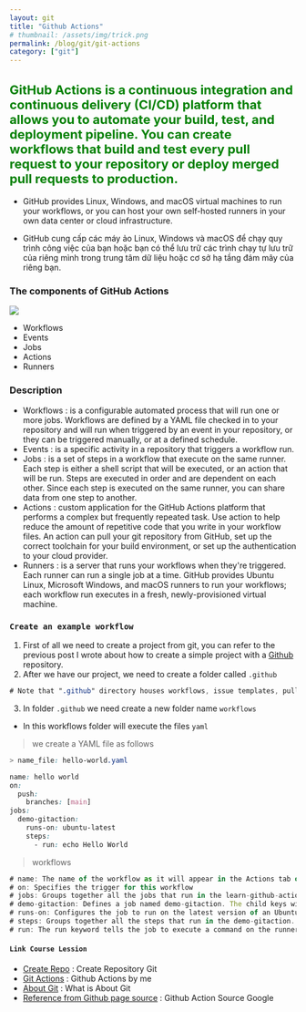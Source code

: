 ```yaml
---
layout: git
title: "Github Actions"
# thumbnail: /assets/img/trick.png
permalink: /blog/git/git-actions
category: ["git"]
---
```


<h2 class="text-title"> GitHub Actions is a continuous integration and continuous delivery (CI/CD) platform that allows you to automate your build, test, and deployment pipeline. You can create workflows that build and test every pull request to your repository or deploy merged pull requests to production. </h2>

- GitHub provides Linux, Windows, and macOS virtual machines to run your workflows, or you can host your own self-hosted runners in your own data center or cloud infrastructure.

- GitHub cung cấp các máy ảo Linux, Windows và macOS để chạy quy trình công việc của bạn hoặc bạn có thể lưu trữ các trình chạy tự lưu trữ của riêng mình trong trung tâm dữ liệu hoặc cơ sở hạ tầng đám mây của riêng bạn.

### **The components of GitHub Actions**

<img src="https://0x0.st/ojKf.png" class="img-01"/>

- Workflows
- Events
- Jobs
- Actions
- Runners

### **Description**

- Workflows : is a configurable automated process that will run one or more jobs. Workflows are defined by a YAML file checked in to your repository and will run when triggered by an event in your repository, or they can be triggered manually, or at a defined schedule.
- Events : is a specific activity in a repository that triggers a workflow run.
- Jobs : is a set of steps in a workflow that execute on the same runner. Each step is either a shell script that will be executed, or an action that will be run. Steps are executed in order and are dependent on each other. Since each step is executed on the same runner, you can share data from one step to another.
- Actions : custom application for the GitHub Actions platform that performs a complex but frequently repeated task. Use action to help reduce the amount of repetitive code that you write in your workflow files. An action can pull your git repository from GitHub, set up the correct toolchain for your build environment, or set up the authentication to your cloud provider.
- Runners : is a server that runs your workflows when they're triggered. Each runner can run a single job at a time. GitHub provides Ubuntu Linux, Microsoft Windows, and macOS runners to run your workflows; each workflow run executes in a fresh, newly-provisioned virtual machine.

### `Create an example workflow`

1. First of all we need to create a project from git, you can refer to the previous post I wrote about how to create a simple project with a [Github](/blog/git/git-create-repository) repository.
2. After we have our project, we need to create a folder called `.github`
```css
# Note that ".github" directory houses workflows, issue templates, pull request templates, funding information, and some other files specific to that project
```
3. In folder `.github` we need create a new folder name `workflows`
- In this workflows folder will execute the files `yaml`

> we create a YAML file as follows 

```css
> name_file: hello-world.yaml

name: hello world
on:
  push: 
    branches: [main]
jobs:
  demo-gitaction:
    runs-on: ubuntu-latest
    steps: 
      - run: echo Hello World
```

> workflows

```js
# name: The name of the workflow as it will appear in the Actions tab of the GitHub repository.
# on: Specifies the trigger for this workflow
# jobs: Groups together all the jobs that run in the learn-github-actions workflow.
# demo-gitaction: Defines a job named demo-gitaction. The child keys will define properties of the job.
# runs-on: Configures the job to run on the latest version of an Ubuntu Linux runner. This means that the job will execute on a fresh virtual machine hosted by GitHub.
# steps: Groups together all the steps that run in the demo-gitaction. Each item nested under this section is a separate action or shell script.
# run: The run keyword tells the job to execute a command on the runner.
```

#### **`Link Course Lession`**

- [Create Repo](/blog/git/git-create-repository) : Create Repository Git
- [Git Actions](/blog/git/git-actions) : Github Actions by me
- [About Git](blog/git) : What is About Git
- [Reference from Github page source](https://docs.github.com/en/actions/learn-github-actions/understanding-github-actions) : Github Action Source Google


<style>
    .card-body { margin-top: -30px }
    .text-title {
        color: green !important;
        font-weight: bold;
        font-size: 22px;
    }
    .img-01 {
        max-width: 100%;
        width: auto
    }

</style>